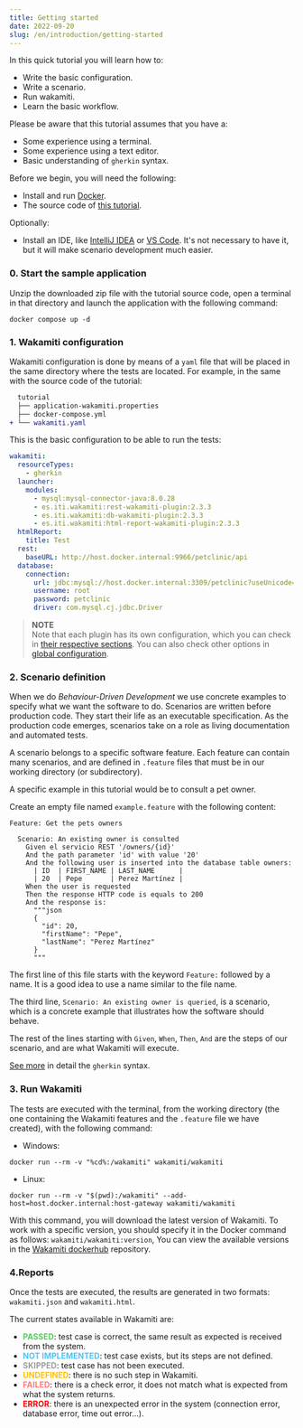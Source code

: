 ```yaml
---
title: Getting started
date: 2022-09-20
slug: /en/introduction/getting-started
---
```


In this quick tutorial you will learn how to:
- Write the basic configuration.
- Write a scenario.
- Run wakamiti.
- Learn the basic workflow.

Please be aware that this tutorial assumes that you have a:
- Some experience using a terminal.
- Some experience using a text editor.
- Basic understanding of `gherkin` syntax.

Before we begin, you will need the following:
- Install and run [Docker](https://www.docker.com/get-started/).
- The source code of [this tutorial](javascript:$download()).

Optionally:
- Install an IDE, like [IntelliJ IDEA](https://www.jetbrains.com/idea/) or [VS Code](https://code.visualstudio.com/). 
  It's not necessary to have it, but it will make scenario development much easier.

### 0. Start the sample application
Unzip the downloaded zip file with the tutorial source code, open a terminal in that directory and launch the 
application with the following command:
```shell copy=true
docker compose up -d
```

### 1. Wakamiti configuration
Wakamiti configuration is done by means of a `yaml` file that will be placed in the same directory where the tests are 
located. For example, in the same with the source code of the tutorial:
```diff
  tutorial
  ├── application-wakamiti.properties
  ├── docker-compose.yml
+ └── wakamiti.yaml
```

This is the basic configuration to be able to run the tests:
```yml copy=true
wakamiti:
  resourceTypes:
    - gherkin
  launcher:
    modules:
      - mysql:mysql-connector-java:8.0.28
      - es.iti.wakamiti:rest-wakamiti-plugin:2.3.3
      - es.iti.wakamiti:db-wakamiti-plugin:2.3.3
      - es.iti.wakamiti:html-report-wakamiti-plugin:2.3.3
  htmlReport:
    title: Test
  rest:
    baseURL: http://host.docker.internal:9966/petclinic/api
  database:
    connection:
      url: jdbc:mysql://host.docker.internal:3309/petclinic?useUnicode=true
      username: root
      password: petclinic
      driver: com.mysql.cj.jdbc.Driver
```
> **NOTE** <br />
> Note that each plugin has its own configuration, which you can check in [their respective sections](en/plugins).
> You can also check other options in [global configuration](en/wakamiti/architecture#global-configuration).


### 2. Scenario definition
When we do *Behaviour-Driven Development* we use concrete examples to specify what we want the software to do. 
Scenarios are written before production code. They start their life as an executable specification. As the 
production code emerges, scenarios take on a role as living documentation and automated tests.

A scenario belongs to a specific software feature. Each feature can contain many scenarios, and are defined in `.feature` 
files that must be in our working directory (or subdirectory).

A specific example in this tutorial would be to consult a pet owner.

Create an empty file named `example.feature` with the following content:
```gherkin copy=true
Feature: Get the pets owners

  Scenario: An existing owner is consulted
    Given el servicio REST '/owners/{id}'
    And the path parameter 'id' with value '20'
    And the following user is inserted into the database table owners:
      | ID  | FIRST_NAME | LAST_NAME      |
      | 20  | Pepe       | Perez Martínez |
    When the user is requested
    Then the response HTTP code is equals to 200
    And the response is:
      """json
      {
        "id": 20,
        "firstName": "Pepe",
        "lastName": "Perez Martínez"
      }
      """
```
The first line of this file starts with the keyword `Feature:` followed by a name. It is a good idea to use a name 
similar to the file name.

The third line, `Scenario: An existing owner is queried`, is a scenario, which is a concrete example that illustrates 
how the software should behave.

The rest of the lines starting with `Given`, `When`, `Then`, `And` are the steps of our scenario, and are what Wakamiti 
will execute.

[See more](https://cucumber.io/docs/gherkin/) in detail the `gherkin` syntax.

### 3. Run Wakamiti
The tests are executed with the terminal, from the working directory (the one containing the Wakamiti features and the 
`.feature` file we have created), with the following command:

* Windows:
```Shell copy=true
docker run --rm -v "%cd%:/wakamiti" wakamiti/wakamiti
```
* Linux:
```Shell copy=true
docker run --rm -v "$(pwd):/wakamiti" --add-host=host.docker.internal:host-gateway wakamiti/wakamiti
```
With this command, you will download the latest version of Wakamiti. To work with a specific version, 
you should specify it in the Docker command as follows: `wakamiti/wakamiti:version`, You can view the available 
versions in the [Wakamiti dockerhub](https://hub.docker.com/r/wakamiti/wakamiti/tags) repository.


### 4.Reports
Once the tests are executed, the results are generated in two formats: `wakamiti.json` and `wakamiti.html`.

The current states available in Wakamiti are:

- <span style="color:#5fc95f">**PASSED**</span>: test case is correct, the same result as expected is received from the 
  system.
- <span style="color:#4fc3f7">**NOT IMPLEMENTED**</span>: test case exists, but its steps are not defined.
- <span style="color:#9e9e9e">**SKIPPED**</span>: test case has not been executed.
- <span style="color:#ffc107">**UNDEFINED**</span>: there is no such step in Wakamiti.
- <span style="color:#ff7b7e">**FAILED**</span>: there is a check error, it does not match what is expected from what the 
  system returns.
- <span style="color:#ff0000">**ERROR**</span>: there is an unexpected error in the system (connection error, database error, 
  time out error...).
